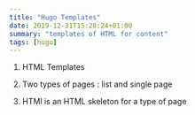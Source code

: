 ```yaml
---
title: "Hugo Templates"
date: 2019-12-31T15:28:24+01:00
summary: "templates of HTML for content"
tags: [hugo]
---
```


1. HTML Templates

2. Two types of pages : list and single page

3. HTMl is an HTML skeleton for a type of page
